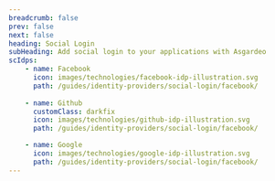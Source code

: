 ```yaml
---
breadcrumb: false
prev: false
next: false
heading: Social Login
subHeading: Add social login to your applications with Asgardeo
scIdps:
    - name: Facebook
      icon: images/technologies/facebook-idp-illustration.svg
      path: /guides/identity-providers/social-login/facebook/
    
    - name: Github
      customClass: darkfix
      icon: images/technologies/github-idp-illustration.svg
      path: /guides/identity-providers/social-login/facebook/

    - name: Google
      icon: images/technologies/google-idp-illustration.svg
      path: /guides/identity-providers/social-login/facebook/
---
```


<SocialLoginOverview/>